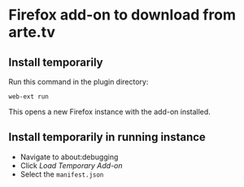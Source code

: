 # Firefox add-on to download from arte.tv

## Install temporarily

Run this command in the plugin directory:

```
web-ext run
```

This opens a new Firefox instance with the add-on installed.

## Install temporarily in running instance

- Navigate to about:debugging
- Click *Load Temporary Add-on*
- Select the `manifest.json`
